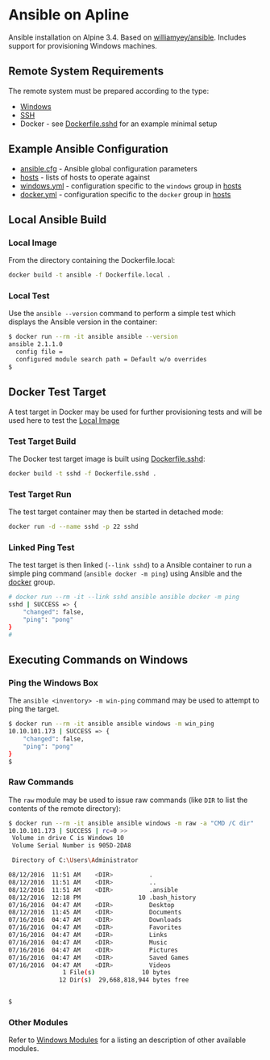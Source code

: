 # Ansible on Apline

Ansible installation on Alpine 3.4. Based on [williamyey/ansible](https://hub.docker.com/r/williamyeh/ansible/). Includes support for provisioning Windows machines.

## Remote System Requirements

The remote system must be prepared according to the type:

* [Windows](http://docs.ansible.com/ansible/intro_windows.html#windows-system-prep)
* [SSH](http://docs.ansible.com/ansible/intro_getting_started.html#remote-connection-information)
* Docker - see [Dockerfile.sshd](Dockerfile.sshd) for an example minimal setup

## Example Ansible Configuration

* [ansible.cfg](ansible.cfg) - Ansible global configuration parameters
* [hosts](hosts) - lists of hosts to operate against
* [windows.yml](group_vars/windows.yml) - configuration specific to the `windows` group in [hosts](hosts/#L1)
* [docker.yml](group_vars/docker.yml) - configuration specific to the `docker` group in [hosts](hosts/#L3)

## Local Ansible Build

### Local Image

From the directory containing the Dockerfile.local:

```bash
docker build -t ansible -f Dockerfile.local .
```

### Local Test

Use the `ansible --version` command to perform a simple test which displays the Ansible version in the container: 

```bash
$ docker run --rm -it ansible ansible --version
ansible 2.1.1.0
  config file = 
  configured module search path = Default w/o overrides
$
```

## Docker Test Target
A test target in Docker may be used for further provisioning tests and will be used here to test the [Local Image](#local-image)

### Test Target Build
The Docker test target image is built using [Dockerfile.sshd](Dockerfile.sshd):

```bash
docker build -t sshd -f Dockerfile.sshd .
```

### Test Target Run
The test target container may then be started in detached mode:

```bash
docker run -d --name sshd -p 22 sshd
```

### Linked Ping Test
The test target is then linked (`--link sshd`) to a Ansible container to run a simple ping command (`ansible docker -m ping`) using Ansible and the [docker](hosts/#L3) group. 

```bash
# docker run --rm -it --link sshd ansible ansible docker -m ping
sshd | SUCCESS => {
    "changed": false, 
    "ping": "pong"
}
#
```

## Executing Commands on Windows

### Ping the Windows Box

The `ansible <inventory> -m win-ping` command may be used to attempt to ping the target.

```bash
$ docker run --rm -it ansible ansible windows -m win_ping
10.10.101.173 | SUCCESS => {
    "changed": false,
    "ping": "pong"
}
$
```

### Raw Commands

The `raw` module may be used to issue raw commands (like `DIR` to list the contents of the remote directory):

```bash
$ docker run --rm -it ansible ansible windows -m raw -a "CMD /C dir"
10.10.101.173 | SUCCESS | rc=0 >>
 Volume in drive C is Windows 10
 Volume Serial Number is 905D-2DA8

 Directory of C:\Users\Administrator

08/12/2016  11:51 AM    <DIR>          .
08/12/2016  11:51 AM    <DIR>          ..
08/12/2016  11:51 AM    <DIR>          .ansible
08/12/2016  12:18 PM                10 .bash_history
07/16/2016  04:47 AM    <DIR>          Desktop
08/12/2016  11:45 AM    <DIR>          Documents
07/16/2016  04:47 AM    <DIR>          Downloads
07/16/2016  04:47 AM    <DIR>          Favorites
07/16/2016  04:47 AM    <DIR>          Links
07/16/2016  04:47 AM    <DIR>          Music
07/16/2016  04:47 AM    <DIR>          Pictures
07/16/2016  04:47 AM    <DIR>          Saved Games
07/16/2016  04:47 AM    <DIR>          Videos
               1 File(s)             10 bytes
              12 Dir(s)  29,668,818,944 bytes free


$
```

### Other Modules

Refer to [Windows Modules](http://docs.ansible.com/ansible/list_of_windows_modules.html) for a listing an description of other available modules.
